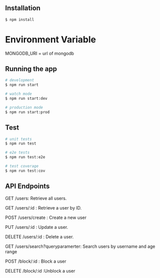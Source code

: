 ## Installation

```bash
$ npm install
```

# Environment Variable
MONGODB_URI = url of mongodb

## Running the app

```bash
# development
$ npm run start

# watch mode
$ npm run start:dev

# production mode
$ npm run start:prod
```

## Test

```bash
# unit tests
$ npm run test

# e2e tests
$ npm run test:e2e

# test coverage
$ npm run test:cov
```


## API Endpoints
  GET /users: Retrieve all users.

  GET /users/:id
  : Retrieve a user by ID.

  POST /users/create : Create a new user
  
  PUT /users/:id
  : Update a user.

  DELETE /users/:id
  : Delete a user.

  GET /users/search?queryparamerter: Search users by username and age range

  POST /block/:id
  : Block a user

  DELETE /block/:id
  :Unblock a user
